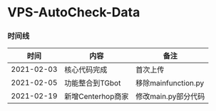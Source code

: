 # VPS-AutoCheck-Data
### 时间线
时间|内容|备注
:-:|-|-
2021-02-03|核心代码完成|首次上传
2021-02-05|功能整合到TGbot|移除mainfunction.py
2021-02-19|新增Centerhop商家|修改main.py部分代码

